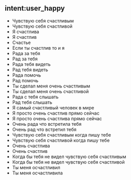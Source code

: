 ## intent:user_happy
- Чувствую себя счастливым
- Чувствую себя счастливой
- Я счастлива
- Я счастлив
- Счастье
- Если ты счастлив то и я
- Рада за тебя
- Рад за тебя
- Рада тебя видеть
- Рад тебя видеть
- Рада помочь
- Рад помочь
- Ты сделал меня очень счастливым
- Ты сделал меня очень счастливой
- Рада с тебя слышать
- Рад тебя слышать
- Я самый счастливый человек в мире
- Я просто очень счастлив прямо сейчас
- Я просто очень счастлива прямо сейчас
- Очень рада что встретила тебя
- Очень рад что встретил тебя
- Чувствую себя счастливым когда пишу тебе
- Чувствую себя счастливой когда пишу тебе
- Очень счастлива
- Очень счастлив
- Когда бы тебя не видел чувствую себя счастливым
- Когда бы тебя не видел чувствую себя счастливой
- Ты меня осчастливил
- Ты меня осчастливила